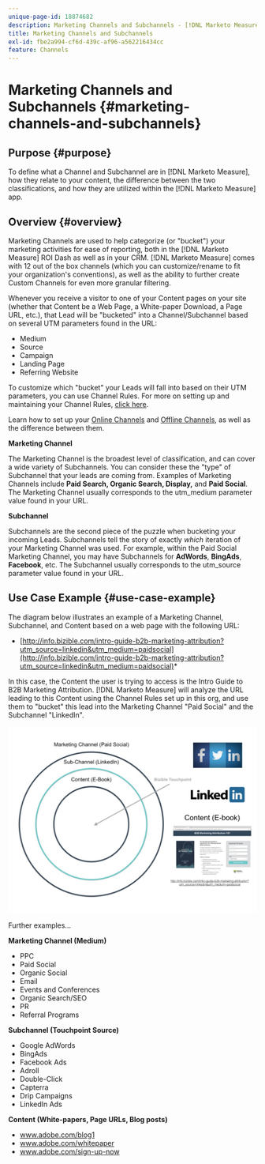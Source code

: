 ```yaml
---
unique-page-id: 18874682
description: Marketing Channels and Subchannels - [!DNL Marketo Measure]
title: Marketing Channels and Subchannels
exl-id: fbe2a994-cf6d-439c-af96-a562216434cc
feature: Channels
---
```

# Marketing Channels and Subchannels {#marketing-channels-and-subchannels}

## Purpose {#purpose}

To define what a Channel and Subchannel are in [!DNL Marketo Measure], how they relate to your content, the difference between the two classifications, and how they are utilized within the [!DNL Marketo Measure] app.

## Overview {#overview}

Marketing Channels are used to help categorize (or "bucket") your marketing activities for ease of reporting, both in the [!DNL Marketo Measure] ROI Dash as well as in your CRM. [!DNL Marketo Measure] comes with 12 out of the box channels (which you can customize/rename to fit your organization's conventions), as well as the ability to further create Custom Channels for even more granular filtering.  
  
Whenever you receive a visitor to one of your Content pages on your site (whether that Content be a Web Page, a White-paper Download, a Page URL, etc.), that Lead will be "bucketed" into a Channel/Subchannel based on several UTM parameters found in the URL:

* Medium
* Source
* Campaign
* Landing Page
* Referring Website

To customize which "bucket" your Leads will fall into based on their UTM parameters, you can use Channel Rules. For more on setting up and maintaining your Channel Rules, [click here](/help/channel-tracking-and-setup/online-channels/online-custom-channel-setup.md).

Learn how to set up your [Online Channels](/help/channel-tracking-and-setup/online-channels/online-custom-channel-setup.md) and [Offline Channels](/help/channel-tracking-and-setup/offline-channels/offline-custom-channel-setup.md), as well as the difference between them.

**Marketing Channel**

The Marketing Channel is the broadest level of classification, and can cover a wide variety of Subchannels. You can consider these the "type" of Subchannel that your leads are coming from. Examples of Marketing Channels include **Paid Search, Organic Search, Display,** and **Paid Social**. The Marketing Channel usually corresponds to the utm_medium parameter value found in your URL.

**Subchannel**

Subchannels are the second piece of the puzzle when bucketing your incoming Leads. Subchannels tell the story of exactly _which_ iteration of your Marketing Channel was used. For example, within the Paid Social Marketing Channel, you may have Subchannels for **AdWords**, **BingAds**, **Facebook**, etc. The Subchannel usually corresponds to the utm_source parameter value found in your URL.

## Use Case Example {#use-case-example}

The diagram below illustrates an example of a Marketing Channel, Subchannel, and Content based on a web page with the following URL:

* [http://info.bizible.com/intro-guide-b2b-marketing-attribution?utm_source=linkedin&utm_medium=paidsocial](http://info.bizible.com/intro-guide-b2b-marketing-attribution?utm_source=linkedin&utm_medium=paidsocial)*

In this case, the Content the user is trying to access is the Intro Guide to B2B Marketing Attribution. [!DNL Marketo Measure] will analyze the URL leading to this Content using the Channel Rules set up in this org, and use them to "bucket" this lead into the Marketing Channel "Paid Social" and the Subchannel "LinkedIn".

![](assets/1.jpg)

Further examples...

**Marketing Channel (Medium)**

* PPC
* Paid Social
* Organic Social
* Email
* Events and Conferences
* Organic Search/SEO
* PR
* Referral Programs

**Subchannel (Touchpoint Source)**

* Google AdWords
* BingAds
* Facebook Ads
* Adroll
* Double-Click
* Capterra
* Drip Campaigns
* LinkedIn Ads

**Content (White-papers, Page URLs, Blog posts)**

* www.adobe.com/blog1
* www.adobe.com/whitepaper
* www.adobe.com/sign-up-now
